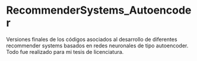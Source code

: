 # RecommenderSystems_Autoencoder
Versiones finales de los códigos asociados al desarrollo de diferentes recommender systems basados en redes neuronales de tipo autoencoder.
Todo fue realizado para mi tesis de licenciatura.
